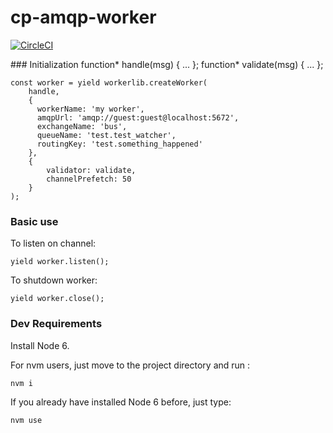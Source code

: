 # cp-amqp-worker

[![CircleCI](https://circleci.com/gh/transcovo/cp-worker.svg?style=shield)](https://circleci.com/gh/transcovo/cp-worker)

### Initialization
    function* handle(msg) { ... };
    function* validate(msg) { ... };
    
    const worker = yield workerlib.createWorker(
        handle,
        {
          workerName: 'my worker',
          amqpUrl: 'amqp://guest:guest@localhost:5672',
          exchangeName: 'bus',
          queueName: 'test.test_watcher',
          routingKey: 'test.something_happened'
        },
        {
            validator: validate,
            channelPrefetch: 50
        }
    );

### Basic use

To listen on channel:

    yield worker.listen();

To shutdown worker:

    yield worker.close();

### Dev Requirements

Install Node 6.

For nvm users, just move to the project directory and run :

    nvm i

If you already have installed Node 6 before, just type:

    nvm use

